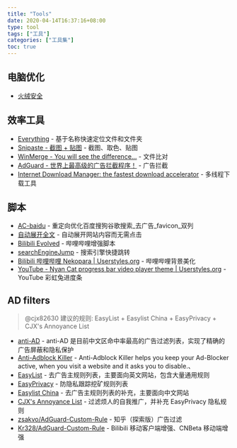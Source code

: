 ```yaml
---
title: "Tools"
date: 2020-04-14T16:37:16+08:00
type: tool
tags: ["工具"]
categories: ["工具集"]
toc: true
---
```


## 电脑优化

- [火绒安全](https://www.huorong.cn/)

## 效率工具

- [Everything](https://www.voidtools.com/) - 基于名称快速定位文件和文件夹
- [Snipaste - 截图 + 贴图](https://www.snipaste.com/) - 截图、取色、贴图
- [WinMerge - You will see the difference…](https://winmerge.org/) - 文件比对
- [AdGuard - 世界上最高级的广告拦截程序！](https://adguard.com/) - 广告拦截
- [Internet Download Manager: the fastest download accelerator](https://www.internetdownloadmanager.com/) - 多线程下载工具

## 脚本

- [AC-baidu](https://greasyfork.org/zh-CN/scripts/14178-ac-baidu-%E9%87%8D%E5%AE%9A%E5%90%91%E4%BC%98%E5%8C%96%E7%99%BE%E5%BA%A6%E6%90%9C%E7%8B%97%E8%B0%B7%E6%AD%8C%E6%90%9C%E7%B4%A2-%E5%8E%BB%E5%B9%BF%E5%91%8A-favicon-%E5%8F%8C%E5%88%97) - 重定向优化百度搜狗谷歌搜索\_去广告\_favicon\_双列
- [自动展开全文](https://greasyfork.org/zh-CN/scripts/397476-%E8%87%AA%E5%8A%A8%E5%B1%95%E5%BC%80%E5%85%A8%E6%96%87) - 自动展开网站内容而无需点击
- [Bilibili Evolved](https://greasyfork.org/zh-CN/scripts/373563-bilibili-evolved) - 哔哩哔哩增强脚本
- [searchEngineJump](https://greasyfork.org/zh-CN/scripts/27752-searchenginejump-%E6%90%9C%E7%B4%A2%E5%BC%95%E6%93%8E%E5%BF%AB%E6%8D%B7%E8%B7%B3%E8%BD%AC) - 搜索引擎快捷跳转
- [Bilibili 哔哩哔哩 Nekopara | Userstyles.org](https://userstyles.org/styles/136957) - 哔哩哔哩背景美化
- [YouTube - Nyan Cat progress bar video player theme | Userstyles.org](https://userstyles.org/styles/95033) - YouTube 彩虹兔进度条

## AD filters

> @cjx82630 建议的规则: EasyList + Easylist China + EasyPrivacy + CJX's Annoyance List

- [anti-AD](https://github.com/privacy-protection-tools/anti-AD) - anti-AD 是目前中文区命中率最高的广告过滤列表，实现了精确的广告屏蔽和隐私保护
- [Anti-Adblock Killer](https://github.com/reek/anti-adblock-killer) - Anti-Adblock Killer helps you keep your Ad-Blocker active, when you visit a website and it asks you to disable.、
- [EasyList](https://easylist-downloads.adblockplus.org/easylist.txt) - 去广告主规则列表，主要面向英文网站，包含大量通用规则
- [EasyPrivacy](https://easylist-downloads.adblockplus.org/easyprivacy.txt) - 防隐私跟踪挖矿规则列表
- [Easylist China](https://easylist-downloads.adblockplus.org/easylistchina.txt) - 去广告主规则列表的补充，主要面向中文网站
- [CJX's Annoyance List](https://github.com/cjx82630/cjxlist) - 过滤烦人的自我推广，并补充 EasyPrivacy 隐私规则
- [zsakvo/AdGuard-Custom-Rule](https://github.com/zsakvo/AdGuard-Custom-Rule) - 知乎（探索版）广告过滤
- [Kr328/AdGuard-Custom-Rule](https://github.com/Kr328/AdGuard-Custom-Rule) - Bilibili 移动客户端增强、CNBeta 移动端增强
